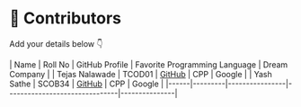 # 👥 Contributors

Add your details below 👇

| Name | Roll No | GitHub Profile | Favorite Programming Language | Dream Company |
| Tejas Nalawade | TCOD01 | [GitHub](https://github.com/Tejas-Santosh-Nalawade) | CPP | Google |
| Yash Sathe | SCOB34 | [GitHub](https://github.com/BOLT2006) | CPP | Google |
|------|---------|----------------|-------------------------------|---------------|
